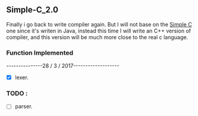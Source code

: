 ## Simple-C_2.0

Finally i go back to write compiler again. But I will not base on the [Simple C](https://github.com/zhang77595103/Simple-C) one since it's writen in Java, instead this time I will write an C++ version of compiler, and this version will be much more close to the real c language. 


### Function Implemented  

---------------28 /  3 / 2017-------------------

- [x] lexer.

### TODO :

- [ ]  parser.
